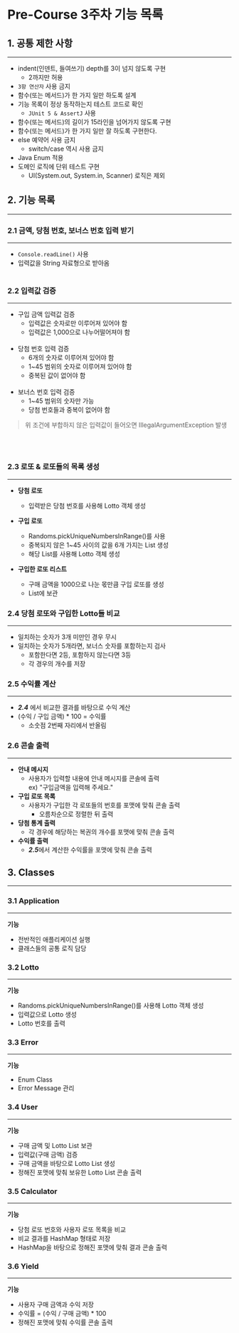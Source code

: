 # Pre-Course 3주차 기능 목록

## 1. 공통 제한 사항

---

- indent(인덴트, 들여쓰기) depth를 3이 넘지 않도록 구현
    - 2까지만 허용
- `3항 연산자` 사용 금지
- 함수(또는 메서드)가 한 가지 일만 하도록 설계
- 기능 목록이 정상 동작하는지 테스트 코드로 확인
    - `JUnit 5 & AssertJ` 사용
- 함수(또는 메서드)의 길이가 15라인을 넘어가지 않도록 구현
- 함수(또는 메서드)가 한 가지 일만 잘 하도록 구현한다.
- else 예약어 사용 금지
    - switch/case 역시 사용 금지
- Java Enum 적용
- 도메인 로직에 단위 테스트 구현
    - UI(System.out, System.in, Scanner) 로직은 제외


## 2. 기능 목록

---

### 2.1 금액, 당첨 번호, 보너스 번호 입력 받기

---
- `Console.readLine()` 사용
- 입력값을 String 자료형으로 받아옴
  <br></br>


### 2.2 입력값 검증

---
- 구입 금액 입력값 검증
    - 입력값은 숫자로만 이루어져 있어야 함
    - 입력값은 1,000으로 나누어떨어져야 함
      <br></br>
- 당첨 번호 입력 검증
    - 6개의 숫자로 이루어져 있어야 함
    - 1~45 범위의 숫자로 이루어져 있어야 함
    - 중복된 값이 없어야 함
      <br></br>
- 보너스 번호 입력 검증
    - 1~45 범위의 숫자만 가능
    - 당첨 번호들과 중복이 없어야 함

>위 조건에 부합하지 않은 입력값이 들어오면 IllegalArgumentException 발생

<br></br>

### 2.3 로또 & 로또들의 목록 생성

---
- **당첨 로또**
    - 입력받은 당첨 번호를 사용해 Lotto 객체 생성

- **구입 로또**
    - Randoms.pickUniqueNumbersInRange()를 사용
    - 중복되지 않은 1~45 사이의 값을 6개 가지는 List 생성
    - 해당 List를 사용해 Lotto 객체 생성
- **구입한 로또 리스트**
    - 구매 금액을 1000으로 나눈 몫만큼 구입 로또를 생성
    - List에 보관


### 2.4 당첨 로또와 구입한 Lotto들 비교

---

- 일치하는 숫자가 3개 미만인 경우 무시
- 일치하는 숫자가 5개라면, 보너스 숫자를 포함하는지 검사
    - 포함한다면 2등, 포함하지 않는다면 3등
    - 각 경우의 개수를 저장

### 2.5 수익률 계산

---

- ***2.4*** 에서 비교한 결과를 바탕으로 수익 계산
- (수익 / 구입 금액) * 100 = 수익률
    - 소숫점 2번째 자리에서 반올림

### 2.6 콘솔 출력

---
- **안내 메시지**
    - 사용자가 입력할 내용에 안내 메시지를 콘솔에 출력 <br>
      ex) "구입금액을 입력해 주세요."
- **구입 로또 목록**
    - 사용자가 구입한 각 로또들의 번호를 포맷에 맞춰 콘솔 출력
        - 오름차순으로 정렬한 뒤 출력
- **당첨 통계 출력**
    - 각 경우에 해당하는 복권의 개수를 포맷에 맞춰 콘솔 출력
- **수익률 출력**
    - ***2.5***에서 계산한 수익률을 포맷에 맞춰 콘솔 출력

## 3. Classes

---

### 3.1 Application

---
**기능**
- 전반적인 애플리케이션 실행
- 클래스들의 공통 로직 담당
### 3.2 Lotto

---
**기능**
- Randoms.pickUniqueNumbersInRange()를 사용해 Lotto 객체 생성
- 입력값으로 Lotto 생성
- Lotto 번호를 출력

### 3.3 Error

---
**기능**
- Enum Class
- Error Message 관리

### 3.4 User

---
**기능**
- 구매 금액 및 Lotto List 보관
- 입력값(구매 금액) 검증
- 구매 금액을 바탕으로 Lotto List 생성
- 정해진 포맷에 맞춰 보유한 Lotto List 콘솔 출력

### 3.5 Calculator

---
**기능**
- 당첨 로또 번호와 사용자 로또 목록을 비교
- 비교 결과를 HashMap 형태로 저장
- HashMap을 바탕으로 정해진 포맷에 맞춰 결과 콘솔 출력

### 3.6 Yield

---
**기능**
- 사용자 구매 금액과 수익 저장
- 수익률 = (수익 / 구매 금액) * 100
- 정해진 포맷에 맞춰 수익률 콘솔 출력